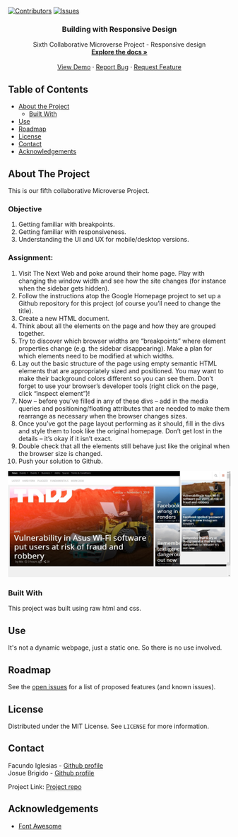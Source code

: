 [![Contributors][contributors-shield]][contributors-url]
[![Issues][issues-shield]][issues-url]
<br />
<p align="center">
 
  <h3 align="center">Building with Responsive Design</h3>
  <p align="center">
    Sixth Collaborative Microverse Project - Responsive design
    <br />
    <a href="https://github.com/Fig77/Building-With-Responsive-Design--Facu-Josue"><strong>Explore the docs »</strong></a>
    <br />
    <br />
    <a href="http://www.kalavhan.com/6thproject/index.html">View Demo</a>
    ·
    <a href="https://github.com/Fig77/Building-With-Responsive-Design--Facu-Josue/issues">Report Bug</a>
    ·
    <a href="https://github.com/Fig77/Building-With-Responsive-Design--Facu-Josue/issues">Request Feature</a>
  </p>
</p>


<!-- TABLE OF CONTENTS -->
## Table of Contents

* [About the Project](#about-the-project)
  * [Built With](#built-with)
* [Use](#use)
* [Roadmap](#roadmap)
* [License](#license)
* [Contact](#contact)
* [Acknowledgements](#acknowledgements)



<!-- ABOUT THE PROJECT -->
## About The Project
This is our fifth collaborative Microverse Project.

### Objective
 1. Getting familiar with breakpoints.
 2. Getting familiar with responsiveness.
 3. Understanding the UI and UX for mobile/desktop versions.
 
### Assignment:
 

  1. Visit The Next Web and poke around their home page. Play with changing the window width and see how the site changes (for instance when the sidebar gets hidden).
  2. Follow the instructions atop the Google Homepage project to set up a Github repository for this project (of course you’ll need to change the title).
  3. Create a new HTML document.
  4. Think about all the elements on the page and how they are grouped together.
  5. Try to discover which browser widths are “breakpoints” where element properties change (e.g. the sidebar disappearing). Make a plan for which elements need to be modified at which widths.
  6. Lay out the basic structure of the page using empty semantic HTML elements that are appropriately sized and positioned. You may want to make their background colors different so you can see them. Don’t forget to use your browser’s developer tools (right click on the page, click “inspect element”)!
  7. Now – before you’ve filled in any of these divs – add in the media queries and positioning/floating attributes that are needed to make them rearrange as necessary when the browser changes sizes.
  8. Once you’ve got the page layout performing as it should, fill in the divs and style them to look like the original homepage. Don’t get lost in the details – it’s okay if it isn’t exact.
  9. Double check that all the elements still behave just like the original when the browser size is changed.
  10. Push your solution to Github.




![Project Screen Shot][product-screenshot]


### Built With
This project was built using raw html and css.

<!-- USAGE EXAMPLES -->
## Use

It's not a dynamic webpage, just a static one. So there is no use involved.


<!-- ROADMAP -->
## Roadmap

See the [open issues](https://github.com/Fig77/Building-With-Responsive-Design--Facu-Josue/issues/issues) for a list of proposed features (and known issues).


<!-- LICENSE -->
## License

Distributed under the MIT License. See `LICENSE` for more information.

<!-- CONTACT -->
## Contact

Facundo Iglesias - [Github profile](https://github.com/Fig77)
<br>
Josue Brigido - [Github profile](https://github.com/kalavhan)

Project Link: [Project repo](https://github.com/Fig77/Building-With-Responsive-Design--Facu-Josue)


<!-- ACKNOWLEDGEMENTS -->
## Acknowledgements
* [Font Awesome](https://fontawesome.com)


<!-- MARKDOWN LINKS & IMAGES -->
<!-- https://www.markdownguide.org/basic-syntax/#reference-style-links -->
[contributors-shield]: https://img.shields.io/badge/Contributors-2-%2300ff00
[contributors-url]: https://github.com/Fig77/Building-With-Responsive-Design--Facu-Josue/graphs/contributors
[issues-shield]: https://img.shields.io/badge/issues-0-%2300ff00
[issues-url]: https://github.com/Fig77/Building-With-Responsive-Design--Facu-Josue/issues
[product-screenshot]: img/product_ss.jpg
